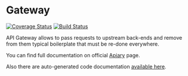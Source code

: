 # Gateway

[![Coverage Status](https://coveralls.io/repos/github/Nebo15/os.gateway/badge.svg?branch=master&t=y562b4)](https://coveralls.io/github/Nebo15/os.gateway?branch=master) [![Build Status](https://travis-ci.com/Nebo15/os.gateway.svg?token=zWpL5QGwyvH4Pcxi8Vav&branch=master)](https://travis-ci.com/Nebo15/os.gateway)

API Gateway allows to pass requests to upstream back-ends and remove from them typical boilerplate that must be re-done everywhere.

You can find full documentation on official [Apiary](http://docs.annon.apiary.io/) page.

Also there are auto-generated code documentation [available here](https://nebo15.github.io/os.gateway/api-reference.html#content).
